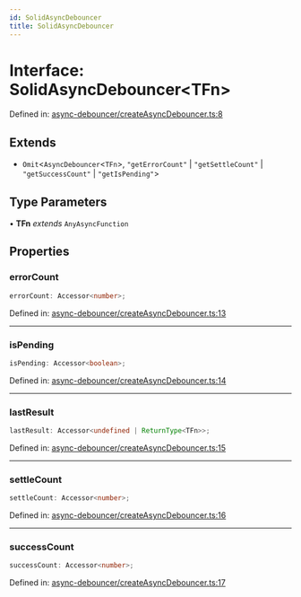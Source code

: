 ```yaml
---
id: SolidAsyncDebouncer
title: SolidAsyncDebouncer
---
```


<!-- DO NOT EDIT: this page is autogenerated from the type comments -->

# Interface: SolidAsyncDebouncer\<TFn\>

Defined in: [async-debouncer/createAsyncDebouncer.ts:8](https://github.com/TanStack/pacer/blob/main/packages/solid-pacer/src/async-debouncer/createAsyncDebouncer.ts#L8)

## Extends

- `Omit`\<`AsyncDebouncer`\<`TFn`\>, `"getErrorCount"` \| `"getSettleCount"` \| `"getSuccessCount"` \| `"getIsPending"`\>

## Type Parameters

• **TFn** *extends* `AnyAsyncFunction`

## Properties

### errorCount

```ts
errorCount: Accessor<number>;
```

Defined in: [async-debouncer/createAsyncDebouncer.ts:13](https://github.com/TanStack/pacer/blob/main/packages/solid-pacer/src/async-debouncer/createAsyncDebouncer.ts#L13)

***

### isPending

```ts
isPending: Accessor<boolean>;
```

Defined in: [async-debouncer/createAsyncDebouncer.ts:14](https://github.com/TanStack/pacer/blob/main/packages/solid-pacer/src/async-debouncer/createAsyncDebouncer.ts#L14)

***

### lastResult

```ts
lastResult: Accessor<undefined | ReturnType<TFn>>;
```

Defined in: [async-debouncer/createAsyncDebouncer.ts:15](https://github.com/TanStack/pacer/blob/main/packages/solid-pacer/src/async-debouncer/createAsyncDebouncer.ts#L15)

***

### settleCount

```ts
settleCount: Accessor<number>;
```

Defined in: [async-debouncer/createAsyncDebouncer.ts:16](https://github.com/TanStack/pacer/blob/main/packages/solid-pacer/src/async-debouncer/createAsyncDebouncer.ts#L16)

***

### successCount

```ts
successCount: Accessor<number>;
```

Defined in: [async-debouncer/createAsyncDebouncer.ts:17](https://github.com/TanStack/pacer/blob/main/packages/solid-pacer/src/async-debouncer/createAsyncDebouncer.ts#L17)
